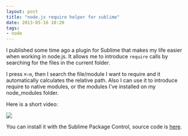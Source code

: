 ```yaml
---
layout: post
title: "node.js require helper for sublime"
date: 2013-05-16 10:20
tags: 
- node
---
```


I published some time ago a plugin for Sublime that makes my life easier when working in node.js. It allows me to introduce ```require``` calls by searching for the files in the current folder.

I press ```⌘⇧m```, then I search the file/module I want to require and it automatically calculates the relative path. Also I can use it to introduce require to native modules, or the modules I've installed on my node_modules folder.

Here is a short video: 

![](http://joseoncodecom.ipage.com/wp-content/uploads/images/require-helper.gif)

You can install it with the Sublime Package Control, source code is [here](https://github.com/jfromaniello/sublime-node-require).